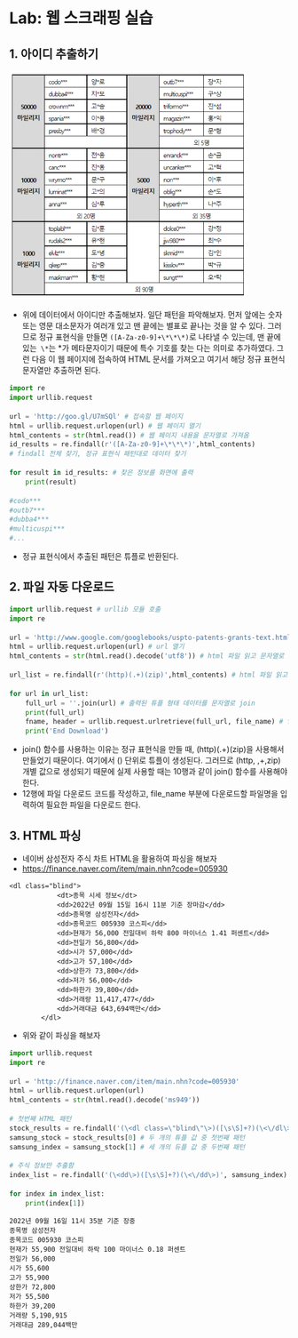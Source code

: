 # Lab: 웹 스크래핑 실습



## 1. 아이디 추출하기

<img src="../image/14-4.PNG" alt="14-4" style="zoom:80%;" />

* 위에 데이터에서 아이디만 추출해보자. 일단 패턴을 파악해보자. 먼저 앞에는 숫자 또는 영문 대소문자가 여러개 있고 맨 끝에는 별표로 끝나는 것을 알 수 있다. 그러므로 정규 표현식을 만들면 `([A-Za-z0-9]+\*\*\*)`로 나타낼 수 있는데, 맨 끝에 있는` \*`는 *가 메타문자이기 때문에 특수 기호를 찾는 다는 의미로 추가하였다. 그런 다음 이 웹 페이지에 접속하여 HTML 문서를 가져오고 여기서 해당 정규 표현식 문자열만 추출하면 된다. 

```python
import re
import urllib.request

url = 'http://goo.gl/U7mSQl' # 접속할 웹 페이지
html = urllib.request.urlopen(url) # 웹 페이지 열기
html_contents = str(html.read()) # 웹 페이지 내용을 문자열로 가져옴
id_results = re.findall(r'([A-Za-z0-9]+\*\*\*)',html_contents)
# findall 전체 찾기, 정규 표현식 패턴대로 데이터 찾기

for result in id_results: # 찾은 정보를 화면에 출력
    print(result)
    
#codo***
#outb7***
#dubba4***
#multicuspi***
#...
```

* 정규 표현식에서 추출된 패턴은 튜플로 반환된다.



## 2. 파일 자동 다운로드

```python
import urllib.request # urllib 모듈 호출
import re

url = 'http://www.google.com/googlebooks/uspto-patents-grants-text.html' # url
html = urllib.request.urlopen(url) # url 열기
html_contents = str(html.read().decode('utf8')) # html 파일 읽고 문자열로 변환

url_list = re.findall(r'(http)(.+)(zip)',html_contents) # html 파일 읽고 문자열로 변환

for url in url_list:
    full_url = ''.join(url) # 출력된 튜플 형태 데이터를 문자열로 join
    print(full_url)
    fname, header = urllib.request.urlretrieve(full_url, file_name) # file_name에 다운로드 할 파일명 입력한 후, 파일 다운로드
    print('End Download')
```

* join() 함수를 사용하는 이유는 정규 표현식을 만들 때, (http)(.+)(zip)을 사용해서 만들었기 때문이다. 여기에서 () 단위로 튜플이 생성된다. 그러므로 (http, ,+,zip) 개별 값으로 생성되기 때문에 실제 사용할 때는 10행과 같이 join() 함수를 사용해야 한다.
* 12행에 파일 다운로드 코드를 작성하고, file_name 부분에 다운로드할 파일명을 입력하여 필요한 파일을 다운로드 한다.



## 3. HTML 파싱

* 네이버 삼성전자 주식 차트 HTML을 활용하여 파싱을 해보자
* https://finance.naver.com/item/main.nhn?code=005930

```text
<dl class="blind">
	        <dt>종목 시세 정보</dt>
	        <dd>2022년 09월 15일 16시 11분 기준 장마감</dd>
	        <dd>종목명 삼성전자</dd>
	        <dd>종목코드 005930 코스피</dd>
	        <dd>현재가 56,000 전일대비 하락 800 마이너스 1.41 퍼센트</dd>
	        <dd>전일가 56,800</dd>
	        <dd>시가 57,000</dd>
	        <dd>고가 57,100</dd>
	        <dd>상한가 73,800</dd>
	        <dd>저가 56,000</dd>
	        <dd>하한가 39,800</dd>
	        <dd>거래량 11,417,477</dd>
	        <dd>거래대금 643,694백만</dd>
        </dl>
```

* 위와 같이 파싱을 해보자



```python
import urllib.request
import re

url = 'http://finance.naver.com/item/main.nhn?code=005930'
html = urllib.request.urlopen(url)
html_contents = str(html.read().decode('ms949'))

# 첫번째 HTML 패턴
stock_results = re.findall('(\<dl class=\"blind\"\>)([\s\S]+?)(\<\/dl\>)', html_contents)
samsung_stock = stock_results[0] # 두 개의 튜플 값 중 첫번째 패턴
samsung_index = samsung_stock[1] # 세 개의 듀플 값 중 두번째 패턴

# 주식 정보만 추출함
index_list = re.findall('(\<dd\>)([\s\S]+?)(\<\/dd\>)', samsung_index)

for index in index_list:
    print(index[1])
```

```text
2022년 09월 16일 11시 35분 기준 장중
종목명 삼성전자
종목코드 005930 코스피
현재가 55,900 전일대비 하락 100 마이너스 0.18 퍼센트
전일가 56,000
시가 55,600
고가 55,900
상한가 72,800
저가 55,500
하한가 39,200
거래량 5,190,915
거래대금 289,044백만
```



